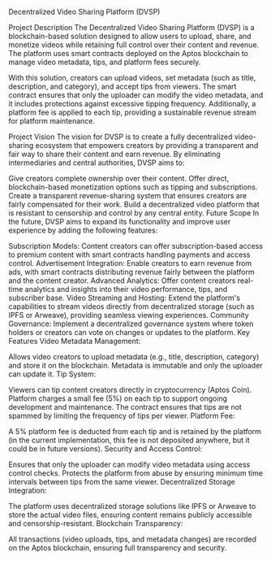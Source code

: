 Decentralized Video Sharing Platform (DVSP)

Project Description
The Decentralized Video Sharing Platform (DVSP) is a blockchain-based solution designed to allow users to upload, share, and monetize videos while retaining full control over their content and revenue. The platform uses smart contracts deployed on the Aptos blockchain to manage video metadata, tips, and platform fees securely.

With this solution, creators can upload videos, set metadata (such as title, description, and category), and accept tips from viewers. The smart contract ensures that only the uploader can modify the video metadata, and it includes protections against excessive tipping frequency. Additionally, a platform fee is applied to each tip, providing a sustainable revenue stream for platform maintenance.

Project Vision
The vision for DVSP is to create a fully decentralized video-sharing ecosystem that empowers creators by providing a transparent and fair way to share their content and earn revenue. By eliminating intermediaries and central authorities, DVSP aims to:

Give creators complete ownership over their content.
Offer direct, blockchain-based monetization options such as tipping and subscriptions.
Create a transparent revenue-sharing system that ensures creators are fairly compensated for their work.
Build a decentralized video platform that is resistant to censorship and control by any central entity.
Future Scope
In the future, DVSP aims to expand its functionality and improve user experience by adding the following features:

Subscription Models: Content creators can offer subscription-based access to premium content with smart contracts handling payments and access control.
Advertisement Integration: Enable creators to earn revenue from ads, with smart contracts distributing revenue fairly between the platform and the content creator.
Advanced Analytics: Offer content creators real-time analytics and insights into their video performance, tips, and subscriber base.
Video Streaming and Hosting: Extend the platform's capabilities to stream videos directly from decentralized storage (such as IPFS or Arweave), providing seamless viewing experiences.
Community Governance: Implement a decentralized governance system where token holders or creators can vote on changes or updates to the platform.
Key Features
Video Metadata Management:

Allows video creators to upload metadata (e.g., title, description, category) and store it on the blockchain.
Metadata is immutable and only the uploader can update it.
Tip System:

Viewers can tip content creators directly in cryptocurrency (Aptos Coin).
Platform charges a small fee (5%) on each tip to support ongoing development and maintenance.
The contract ensures that tips are not spammed by limiting the frequency of tips per viewer.
Platform Fee:

A 5% platform fee is deducted from each tip and is retained by the platform (in the current implementation, this fee is not deposited anywhere, but it could be in future versions).
Security and Access Control:

Ensures that only the uploader can modify video metadata using access control checks.
Protects the platform from abuse by ensuring minimum time intervals between tips from the same viewer.
Decentralized Storage Integration:

The platform uses decentralized storage solutions like IPFS or Arweave to store the actual video files, ensuring content remains publicly accessible and censorship-resistant.
Blockchain Transparency:

All transactions (video uploads, tips, and metadata changes) are recorded on the Aptos blockchain, ensuring full transparency and security.
